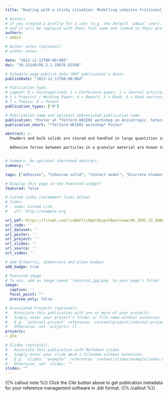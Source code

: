 ```yaml
---
title: "Dealing with a sticky situation: Modelling cohesive frictional granular solids"

# Authors
# If you created a profile for a user (e.g. the default `admin` user), write the username (folder name) here 
# and it will be replaced with their full name and linked to their profile.
authors:
- admin

# Author notes (optional)
# author_notes:

date: "2013-12-12T00:00:00Z"
doi: "10.13140/RG.2.2.35676.82568"

# Schedule page publish date (NOT publication's date).
publishDate: "2013-12-12T00:00:00Z"

# Publication type.
# Legend: 0 = Uncategorized; 1 = Conference paper; 2 = Journal article;
# 3 = Preprint / Working Paper; 4 = Report; 5 = Book; 6 = Book section;
# 7 = Thesis; 8 = Patent
publication_types: ["0"]

# Publication name and optional abbreviated publication name.
publication: "Poster at *Telford-UKIERI workshop on Anisotropic, heterogeneous and cellular materials: From microarchitecture to macro-level response*"
publication_short: "*Telford-UKIERI workshop* Poster"

abstract: |-
  Powders and bulk solids are stored and handled in large quantities in many industries. The materials can differ greatly in size, shape and type but are commonly affected by handling and storage difficulties, such as the blockage of silo outlets or transfer points, which occur as a result of the development of cohesion.

  Adhesive forces between particles in a granular material are known to be dependent on the external forces previously exerted on the bulk solid. As a result, the previous stress states of a bulk solid need to be considered when evaluating the adhesive strength of a bulk material.


# Summary. An optional shortened abstract.
summary: ""

tags: ["Adhesion", "Cohesive solid", "Contact model", "Discrete element method", "DEM", "Granular material", "contact"]

# Display this page in the Featured widget?
featured: false

# Custom links (uncomment lines below)
# links:
# - name: Custom Link
#   url: http://example.org

url_pdf: https://filedn.com/lcwBmFCli9dptOhypvFBauY/www/UK_IERI_V2_600DPI.pdf
url_code: ''
url_dataset: ''
url_poster: ''
url_project: ''
url_slides: ''
url_source: ''
url_video: ''

# add Altmetric, dimensions and plumx badges
add_badge: true

# Featured image
# To use, add an image named `featured.jpg/png` to your page's folder. 
image:
  caption: ''
  focal_point: ""
  preview_only: false

# Associated Projects (optional).
#   Associate this publication with one or more of your projects.
#   Simply enter your project's folder or file name without extension.
#   E.g. `internal-project` references `content/project/internal-project/index.md`.
#   Otherwise, set `projects: []`.
projects:
- phd

# Slides (optional).
#   Associate this publication with Markdown slides.
#   Simply enter your slide deck's filename without extension.
#   E.g. `slides: "example"` references `content/slides/example/index.md`.
#   Otherwise, set `slides: ""`.
slides: ""
---
```


{{% callout note %}}
Click the *Cite* button above to get publication metadata for your reference management software in *.bib* format.
{{% /callout %}}
